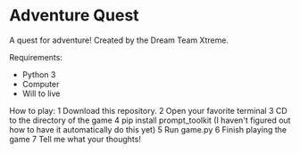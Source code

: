 # Adventure Quest
A quest for adventure! Created by the Dream Team Xtreme.


Requirements: 
*  Python 3
*  Computer
*  Will to live

How to play:
1  Download this repository.
2  Open your favorite terminal
3  CD to the directory of the game
4  pip install prompt_toolkit (I haven't figured out how to have it automatically do this yet)
5  Run game.py
6  Finish playing the game
7  Tell me what your thoughts!

